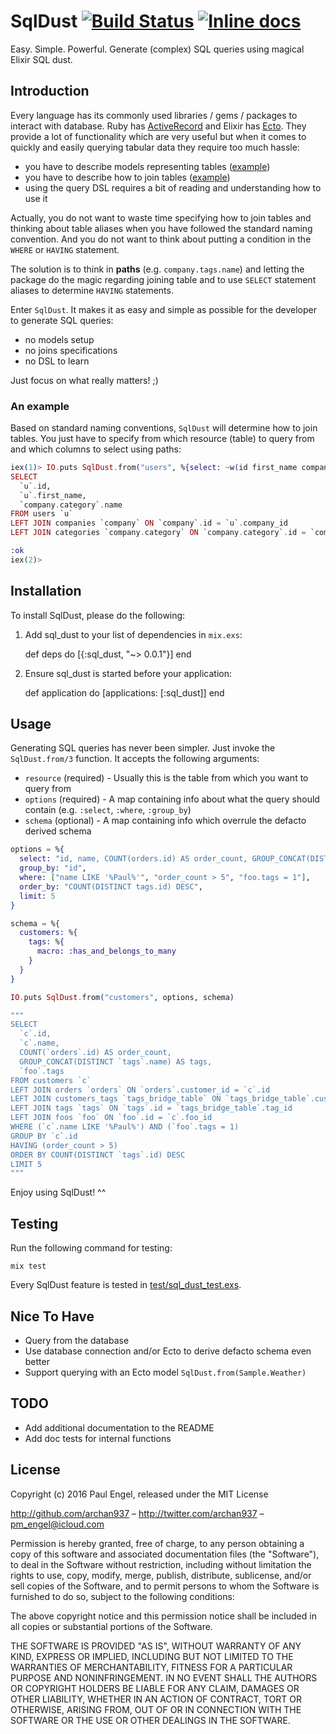 # SqlDust [![Build Status](https://travis-ci.org/archan937/sql_dust.svg?branch=master)](https://travis-ci.org/archan937/sql_dust) [![Inline docs](http://inch-ci.org/github/archan937/sql_dust.svg)](http://inch-ci.org/github/archan937/sql_dust)

Easy. Simple. Powerful. Generate (complex) SQL queries using magical Elixir SQL dust.

## Introduction

Every language has its commonly used libraries / gems / packages to interact with database. Ruby has [ActiveRecord](https://github.com/rails/rails/tree/master/activerecord) and Elixir has [Ecto](https://github.com/elixir-lang/ecto). They provide a lot of functionality which are very useful but when it comes to quickly and easily querying tabular data they require too much hassle:

* you have to describe models representing tables ([example](https://github.com/elixir-lang/ecto/blob/master/examples/simple/lib/simple.ex))
* you have to describe how to join tables ([example](https://blog.drewolson.org/composable-queries-ecto))
* using the query DSL requires a bit of reading and understanding how to use it

Actually, you do not want to waste time specifying how to join tables and thinking about table aliases when you have followed the standard naming convention. And you do not want to think about putting a condition in the `WHERE` or `HAVING` statement.

The solution is to think in **paths** (e.g. `company.tags.name`) and letting the package do the magic regarding joining table and to use `SELECT` statement aliases to determine `HAVING` statements.

Enter `SqlDust`. It makes it as easy and simple as possible for the developer to generate SQL queries:

* no models setup
* no joins specifications
* no DSL to learn

Just focus on what really matters! ;)

### An example

Based on standard naming conventions, `SqlDust` will determine how to join tables. You just have to specify from which resource (table) to query from and which columns to select using paths:

```elixir
iex(1)> IO.puts SqlDust.from("users", %{select: ~w(id first_name company.category.name)})
SELECT
  `u`.id,
  `u`.first_name,
  `company.category`.name
FROM users `u`
LEFT JOIN companies `company` ON `company`.id = `u`.company_id
LEFT JOIN categories `company.category` ON `company.category`.id = `company`.category_id

:ok
iex(2)>
```

## Installation

To install SqlDust, please do the following:

  1. Add sql_dust to your list of dependencies in `mix.exs`:

        def deps do
          [{:sql_dust, "~> 0.0.1"}]
        end

  2. Ensure sql_dust is started before your application:

        def application do
          [applications: [:sql_dust]]
        end

## Usage

Generating SQL queries has never been simpler. Just invoke the `SqlDust.from/3` function. It accepts the following arguments:

* `resource` (required) - Usually this is the table from which you want to query from
* `options` (required) - A map containing info about what the query should contain (e.g. `:select`, `:where`, `:group_by`)
* `schema` (optional) - A map containing info which overrule the defacto derived schema

```elixir
options = %{
  select: "id, name, COUNT(orders.id) AS order_count, GROUP_CONCAT(DISTINCT tags.name) AS tags, foo.tags",
  group_by: "id",
  where: ["name LIKE '%Paul%'", "order_count > 5", "foo.tags = 1"],
  order_by: "COUNT(DISTINCT tags.id) DESC",
  limit: 5
}

schema = %{
  customers: %{
    tags: %{
      macro: :has_and_belongs_to_many
    }
  }
}

IO.puts SqlDust.from("customers", options, schema)

"""
SELECT
  `c`.id,
  `c`.name,
  COUNT(`orders`.id) AS order_count,
  GROUP_CONCAT(DISTINCT `tags`.name) AS tags,
  `foo`.tags
FROM customers `c`
LEFT JOIN orders `orders` ON `orders`.customer_id = `c`.id
LEFT JOIN customers_tags `tags_bridge_table` ON `tags_bridge_table`.customer_id = `c`.id
LEFT JOIN tags `tags` ON `tags`.id = `tags_bridge_table`.tag_id
LEFT JOIN foos `foo` ON `foo`.id = `c`.foo_id
WHERE (`c`.name LIKE '%Paul%') AND (`foo`.tags = 1)
GROUP BY `c`.id
HAVING (order_count > 5)
ORDER BY COUNT(DISTINCT `tags`.id) DESC
LIMIT 5
"""
```

Enjoy using SqlDust! ^^

## Testing

Run the following command for testing:

    mix test

Every SqlDust feature is tested in [test/sql_dust_test.exs](https://github.com/archan937/sql_dust/blob/master/test/sql_dust_test.exs).

## Nice To Have

* Query from the database
* Use database connection and/or Ecto to derive defacto schema even better
* Support querying with an Ecto model `SqlDust.from(Sample.Weather)`

## TODO

* Add additional documentation to the README
* Add doc tests for internal functions

## License

Copyright (c) 2016 Paul Engel, released under the MIT License

http://github.com/archan937 – http://twitter.com/archan937 – pm_engel@icloud.com

Permission is hereby granted, free of charge, to any person obtaining a copy of this software and associated documentation files (the "Software"), to deal in the Software without restriction, including without limitation the rights to use, copy, modify, merge, publish, distribute, sublicense, and/or sell copies of the Software, and to permit persons to whom the Software is furnished to do so, subject to the following conditions:

The above copyright notice and this permission notice shall be included in all copies or substantial portions of the Software.

THE SOFTWARE IS PROVIDED "AS IS", WITHOUT WARRANTY OF ANY KIND, EXPRESS OR IMPLIED, INCLUDING BUT NOT LIMITED TO THE WARRANTIES OF MERCHANTABILITY, FITNESS FOR A PARTICULAR PURPOSE AND NONINFRINGEMENT. IN NO EVENT SHALL THE AUTHORS OR COPYRIGHT HOLDERS BE LIABLE FOR ANY CLAIM, DAMAGES OR OTHER LIABILITY, WHETHER IN AN ACTION OF CONTRACT, TORT OR OTHERWISE, ARISING FROM, OUT OF OR IN CONNECTION WITH THE SOFTWARE OR THE USE OR OTHER DEALINGS IN THE SOFTWARE.
